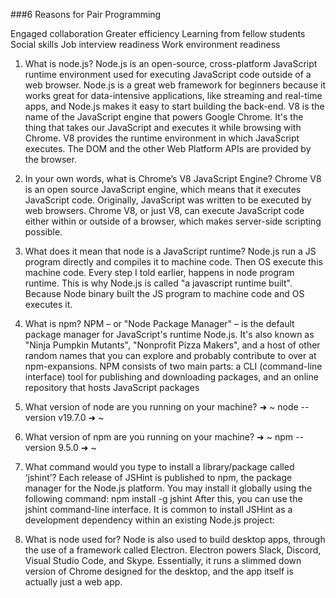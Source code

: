 ###6 Reasons for Pair Programming

Engaged collaboration
Greater efficiency
Learning from fellow students
Social skills
Job interview readiness
Work environment readiness


1. What is node.js?
Node.js is an open-source, cross-platform JavaScript runtime environment used for executing JavaScript code outside of a web browser. Node.js is a great web framework for beginners because it works great for data-intensive applications, like streaming and real-time apps, and Node.js makes it easy to start building the back-end. V8 is the name of the JavaScript engine that powers Google Chrome. It's the thing that takes our JavaScript and executes it while browsing with Chrome. V8 provides the runtime environment in which JavaScript executes. The DOM and the other Web Platform APIs are provided by the browser. 

2. In your own words, what is Chrome’s V8 JavaScript Engine?
Chrome V8 is an open source JavaScript engine, which means that it executes JavaScript code. Originally, JavaScript was written to be executed by web browsers. Chrome V8, or just V8, can execute JavaScript code either within or outside of a browser, which makes server-side scripting possible.

3. What does it mean that node is a JavaScript runtime?
Node.js run a JS program directly and compiles it to machine code. Then OS execute this machine code. Every step I told earlier, happens in node program runtime. This is why Node.js is called "a javascript runtime built". Because Node binary built the JS program to machine code and OS executes it.

4. What is npm?
NPM – or "Node Package Manager" – is the default package manager for JavaScript's runtime Node.js.
It's also known as "Ninja Pumpkin Mutants", "Nonprofit Pizza Makers", and a host of other random names that you can explore and probably contribute to over at npm-expansions.
NPM consists of two main parts: a CLI (command-line interface) tool for publishing and downloading packages, and an online repository that hosts JavaScript packages

5. What version of node are you running on your machine?
➜  ~ node --version
v19.7.0
➜  ~

6. What version of npm are you running on your machine?
➜  ~ npm --version
9.5.0
➜  ~

7. What command would you type to install a library/package called ‘jshint’?
Each release of JSHint is published to npm, the package manager for the Node.js platform. You may install it globally using the following command: npm install -g jshint After this, you can use the jshint command-line interface. It is common to install JSHint as a development dependency within an existing Node.js project:
    
8. What is node used for?
Node is also used to build desktop apps, through the use of a framework called Electron. Electron powers Slack, Discord, Visual Studio Code, and Skype. Essentially, it runs a slimmed down version of Chrome designed for the desktop, and the app itself is actually just a web app.

